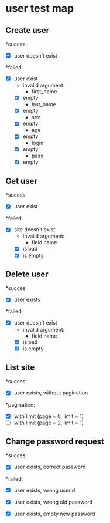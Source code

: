 # user test map

## Create user

*succes
- [x] user doesn't exist

*failed
- [x] user exist
  * invalid argument:
    * first_name
  - [x] empty 
    * last_name
  - [x] empty
    * sex
  - [x] empty
    * age
  - [x] empty
    * login
  - [x] empty
    * pass
  - [x] empty

## Get user

*succes
- [x] user  exist

*failed
- [x] site doesn't exist
    * invalid argument:
      * field name
    - [x] is bad
    - [x] is empty
  
## Delete user

*succes
- [x] user exists

*failed
- [x] user doesn't exist
    * invalid argument:
        * field name
    - [x] is bad
    - [x] is empty

## List site

*succes:
   - [x] user  exists, without pagination
    
  *pagination:
  - [x] with limit (page = 0, limit = 1)
  - [ ] with limit (page = 2, limit = 1)

## Change password request

*succes:
- [x] user  exists, correct password

*failed:
- [x] user  exists, wrong userid
- [x] user  exists, wrong old password
- [x] user  exists, empty new password


